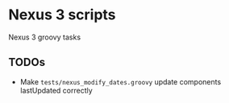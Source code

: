 # Nexus 3 scripts

Nexus 3 groovy tasks

## TODOs

* Make `tests/nexus_modify_dates.groovy` update components lastUpdated correctly
